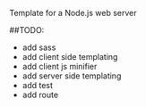 Template for a Node.js web server

##TODO: 
- add sass
- add client side templating
- add client js minifier
- add server side templating 
- add test
- add route
